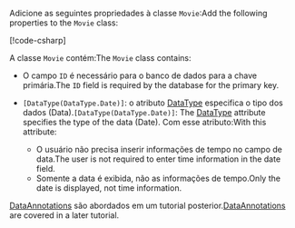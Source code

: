 <!-- THIS INCLUDE USED BY MVC AND RP -->
<span data-ttu-id="d92eb-101">Adicione as seguintes propriedades à classe `Movie`:</span><span class="sxs-lookup"><span data-stu-id="d92eb-101">Add the following properties to the `Movie` class:</span></span>

[!code-csharp[](~/tutorials/razor-pages/razor-pages-start/sample/RazorPagesMovie22/Models/Movie.cs?name=snippet1)]

<span data-ttu-id="d92eb-102">A classe `Movie` contém:</span><span class="sxs-lookup"><span data-stu-id="d92eb-102">The `Movie` class contains:</span></span>

* <span data-ttu-id="d92eb-103">O campo `ID` é necessário para o banco de dados para a chave primária.</span><span class="sxs-lookup"><span data-stu-id="d92eb-103">The `ID` field is required by the database for the primary key.</span></span>
* <span data-ttu-id="d92eb-104">`[DataType(DataType.Date)]`: o atributo [DataType](/dotnet/api/microsoft.aspnetcore.mvc.dataannotations.internal.datatypeattributeadapter) especifica o tipo dos dados (Data).</span><span class="sxs-lookup"><span data-stu-id="d92eb-104">`[DataType(DataType.Date)]`:  The [DataType](/dotnet/api/microsoft.aspnetcore.mvc.dataannotations.internal.datatypeattributeadapter) attribute specifies the type of the data (Date).</span></span> <span data-ttu-id="d92eb-105">Com esse atributo:</span><span class="sxs-lookup"><span data-stu-id="d92eb-105">With this attribute:</span></span>

  * <span data-ttu-id="d92eb-106">O usuário não precisa inserir informações de tempo no campo de data.</span><span class="sxs-lookup"><span data-stu-id="d92eb-106">The user is not required to enter time information in the date field.</span></span>
  * <span data-ttu-id="d92eb-107">Somente a data é exibida, não as informações de tempo.</span><span class="sxs-lookup"><span data-stu-id="d92eb-107">Only the date is displayed, not time information.</span></span>

<span data-ttu-id="d92eb-108">[DataAnnotations](/dotnet/api/system.componentmodel.dataannotations) são abordados em um tutorial posterior.</span><span class="sxs-lookup"><span data-stu-id="d92eb-108">[DataAnnotations](/dotnet/api/system.componentmodel.dataannotations) are covered in a later tutorial.</span></span>
